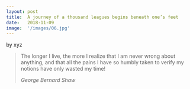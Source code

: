 ```yaml
---
layout: post
title:  A journey of a thousand leagues begins beneath one’s feet
date:   2018-11-09 
image:  '/images/06.jpg'
---
```

by xyz

> The longer I live, the more I realize that I am never wrong about anything, and that all the pains I have so humbly taken to verify my notions have only wasted my time!
>
> <cite>George Bernard Shaw</cite>

